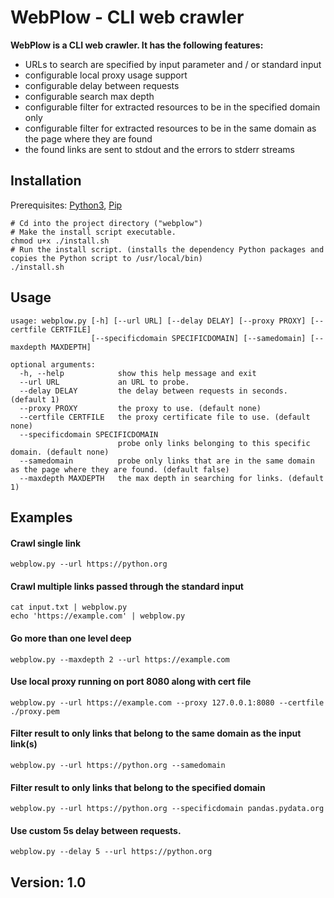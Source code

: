 # WebPlow - CLI web crawler
**WebPlow is a CLI web crawler. It has the following features:**
  - URLs to search are specified by input parameter and / or standard input 
  - configurable local proxy usage support
  - configurable delay between requests
  - configurable search max depth
  - configurable filter for extracted resources to be in the specified domain only
  - configurable filter for extracted resources to be in the same domain as the page where they are found
  - the found links are sent to stdout and the errors to stderr streams

## Installation
Prerequisites: [Python3](https://www.python.org/downloads/), [Pip](https://pip.pypa.io/en/stable/installation/)
```
# Cd into the project directory ("webplow")
# Make the install script executable.
chmod u+x ./install.sh
# Run the install script. (installs the dependency Python packages and copies the Python script to /usr/local/bin)
./install.sh
```

## Usage
```
usage: webplow.py [-h] [--url URL] [--delay DELAY] [--proxy PROXY] [--certfile CERTFILE]
                  [--specificdomain SPECIFICDOMAIN] [--samedomain] [--maxdepth MAXDEPTH]

optional arguments:
  -h, --help            show this help message and exit
  --url URL             an URL to probe.
  --delay DELAY         the delay between requests in seconds. (default 1)
  --proxy PROXY         the proxy to use. (default none)
  --certfile CERTFILE   the proxy certificate file to use. (default none)
  --specificdomain SPECIFICDOMAIN
                        probe only links belonging to this specific domain. (default none)
  --samedomain          probe only links that are in the same domain as the page where they are found. (default false)
  --maxdepth MAXDEPTH   the max depth in searching for links. (default 1)
```

## Examples
#### Crawl single link
```
webplow.py --url https://python.org
```

#### Crawl multiple links passed through the standard input
```
cat input.txt | webplow.py
echo 'https://example.com' | webplow.py
```
 
#### Go more than one level deep
```
webplow.py --maxdepth 2 --url https://example.com
```

#### Use local proxy running on port 8080 along with cert file
```
webplow.py --url https://example.com --proxy 127.0.0.1:8080 --certfile ./proxy.pem
```

#### Filter result to only links that belong to the same domain as the input link(s)
```
webplow.py --url https://python.org --samedomain
```

#### Filter result to only links that belong to the specified domain
```
webplow.py --url https://python.org --specificdomain pandas.pydata.org
``` 

#### Use custom 5s delay between requests.
```
webplow.py --delay 5 --url https://python.org
```

## Version: 1.0
